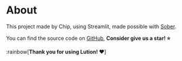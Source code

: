 # About

This project made by Chip, using Streamlit, made possible with [Sober](https://sober.vinegarhq.org/).
    
You can find the source code on [GitHub](https://github.com/triisdang/Lution), **Consider give us a star! ⭐**

:rainbow[**Thank you for using Lution! ❤️**]